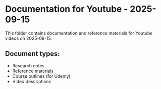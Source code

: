 # Documentation for Youtube - 2025-09-15

This folder contains documentation and reference materials for Youtube videos on 2025-09-15.

## Document types:
- Research notes
- Reference materials
- Course outlines (for Udemy)
- Video descriptions
